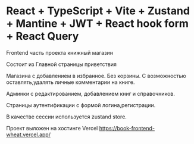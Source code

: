 # React + TypeScript + Vite + Zustand + Mantine + JWT + React hook form + React Query

Frontend часть проекта книжный магазин

Состоит из
Главной страницы приветствия

Магазина с добавлением в избранное. Без корзины.
С возможностью оставлять,удалять личные комментарии на книге.

Админки с редактированием, добавлением книг и справочников.

Страницы аутентификации с формой логина,регистрации.

В качестве сессии используется zustand store.

Проект выложен на хостинге Vercel
https://book-frontend-wheat.vercel.app/
